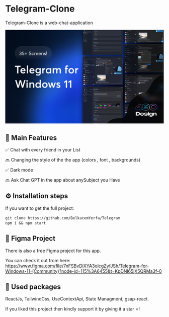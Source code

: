 # Telegram-Clone

Telegram-Clone is a web-chat-application

![Telegram-Clone](./src/assets/Cover.png)


## 🎯 Main Features

✅ Chat with every friend in your List

🔜 Changing the style of the the app (colors , font , backgrounds)

✅ Dark mode

🔜 Ask Chat GPT in the app about anySubject you Have

## ⚙ Installation steps

If you want to get the full project:

```
git clone https://github.com/BelkacemYerfa/Telegram
npm i && npm start
```

## 🎨 Figma Project

There is also a free Figma project for this app.

You can check it out from here: 
 https://www.figma.com/file/7nFSBvDiXYA3olcgZyfJSh/Telegram-for-Windows-11-(Community)?node-id=115%3A6455&t=KpDNl65jX5QRMa3f-0

## 🔨 Used packages

ReactJs, TailwindCss, UseContextApi, State Managment, gsap-react.

If you liked this project then kindly support it by giving it a star ⭐!

